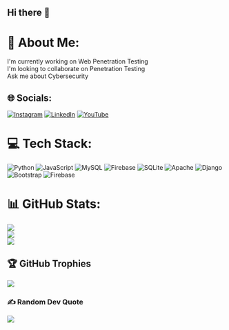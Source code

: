 ## Hi there 👋

# 💫 About Me:
I'm currently working on Web Penetration Testing<br>I'm looking to collaborate on Penetration Testing<br>Ask me about Cybersecurity


## 🌐 Socials:
[![Instagram](https://img.shields.io/badge/Instagram-%23E4405F.svg?logo=Instagram&logoColor=white)](https://instagram.com/nemya_m) [![LinkedIn](https://img.shields.io/badge/LinkedIn-%230077B5.svg?logo=linkedin&logoColor=white)](https://linkedin.com/in/nehimya-mesfin-1b3841312) [![YouTube](https://img.shields.io/badge/YouTube-%23FF0000.svg?logo=YouTube&logoColor=white)](https://youtube.com/@nemya_m) 

# 💻 Tech Stack:
![Python](https://img.shields.io/badge/python-3670A0?style=for-the-badge&logo=python&logoColor=ffdd54) ![JavaScript](https://img.shields.io/badge/javascript-%23323330.svg?style=for-the-badge&logo=javascript&logoColor=%23F7DF1E) ![MySQL](https://img.shields.io/badge/mysql-4479A1.svg?style=for-the-badge&logo=mysql&logoColor=white) ![Firebase](https://img.shields.io/badge/firebase-a08021?style=for-the-badge&logo=firebase&logoColor=ffcd34) ![SQLite](https://img.shields.io/badge/sqlite-%2307405e.svg?style=for-the-badge&logo=sqlite&logoColor=white) ![Apache](https://img.shields.io/badge/apache-%23D42029.svg?style=for-the-badge&logo=apache&logoColor=white) ![Django](https://img.shields.io/badge/django-%23092E20.svg?style=for-the-badge&logo=django&logoColor=white) ![Bootstrap](https://img.shields.io/badge/bootstrap-%238511FA.svg?style=for-the-badge&logo=bootstrap&logoColor=white) ![Firebase](https://img.shields.io/badge/firebase-%23039BE5.svg?style=for-the-badge&logo=firebase)
# 📊 GitHub Stats:
![](https://github-readme-stats.vercel.app/api?username=nehimyamesfin&theme=dark&hide_border=false&include_all_commits=false&count_private=false)<br/>
![](https://github-readme-streak-stats.herokuapp.com/?user=nehimyamesfin&theme=dark&hide_border=false)<br/>
![](https://github-readme-stats.vercel.app/api/top-langs/?username=nehimyamesfin&theme=dark&hide_border=false&include_all_commits=false&count_private=false&layout=compact)

## 🏆 GitHub Trophies
![](https://github-profile-trophy.vercel.app/?username=nehimyamesfin&theme=radical&no-frame=false&no-bg=true&margin-w=4)

### ✍️ Random Dev Quote
![](https://quotes-github-readme.vercel.app/api?type=horizontal&theme=radical)
